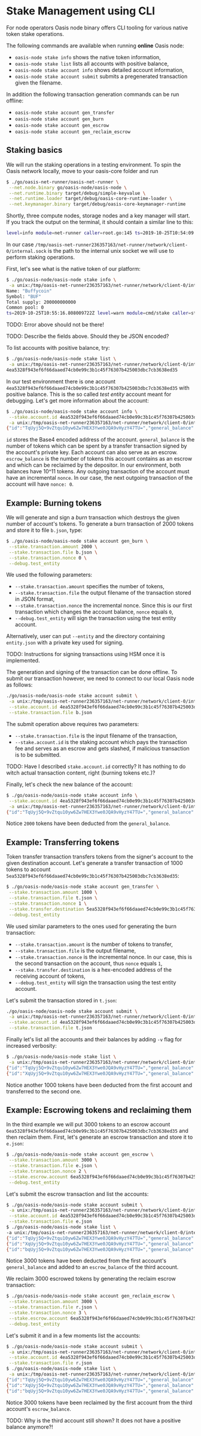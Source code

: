 # Stake Management using CLI

For node operators Oasis node binary offers CLI tooling for various native token
stake operations.

The following commands are available when running **online** Oasis node:
* `oasis-node stake info` shows the native token information,
* `oasis-node stake list` lists all accounts with positive balance,
* `oasis-node stake account info` shows detailed account information,
* `oasis-node stake account submit` submits a pregenerated transaction given the
filename.

In addition the following transaction generation commands can be run offline:
* `oasis-node stake account gen_transfer`
* `oasis-node stake account gen_burn`
* `oasis-node stake account gen_escrow`
* `oasis-node stake account gen_reclaim_escrow`

## Staking basics

We will run the staking operations in a testing environment. To spin the Oasis
network locally, move to your oasis-core folder and run

```bash
$ ./go/oasis-net-runner/oasis-net-runner \
 --net.node.binary go/oasis-node/oasis-node \
 --net.runtime.binary target/debug/simple-keyvalue \
 --net.runtime.loader target/debug/oasis-core-runtime-loader \
 --net.keymanager.binary target/debug/oasis-core-keymanager-runtime
```

Shortly, three compute nodes, storage nodes and a key manager will start. If you
track the output on the terminal, it should contain a similar line to this:

```bash
level=info module=net-runner caller=root.go:145 ts=2019-10-25T10:54:09.198642162Z msg="client node socket available" path=/tmp/oasis-net-runner236357163/net-runner/network/client-0/internal.sock
```

In our case `/tmp/oasis-net-runner236357163/net-runner/network/client-0/internal.sock`
is the path to the internal unix socket we will use to perform staking
operations.

First, let's see what is the native token of our platform:

```bash
$ ./go/oasis-node/oasis-node stake info \
 -a unix:/tmp/oasis-net-runner236357163/net-runner/network/client-0/internal.sock
Name: "Buffycoin"
Symbol: "BUF"
Total supply: 200000000000
Common pool: 0
ts=2019-10-25T10:55:16.808009722Z level=warn module=cmd/stake caller=stake.go:68 msg="failed to query staking threshold(s)" err="rpc error: code = Unknown desc = staking: invalid threshold" attempt=1
```

TODO: Error above should not be there!

TODO: Describe the fields above. Should they be JSON encoded?

To list accounts with positive balance, try:

```bash
$ ./go/oasis-node/oasis-node stake list \
 -a unix:/tmp/oasis-net-runner236357163/net-runner/network/client-0/internal.sock
4ea5328f943ef6f66daaed74cb0e99c3b1c45f76307b425003dbc7cb3638ed35
```

In our test environment there is one account `4ea5328f943ef6f66daaed74cb0e99c3b1c45f76307b425003dbc7cb3638ed35`
with positive balance. This is the so called *test entity* account meant for
debugging. Let's get more information about the account:
```bash
$ ./go/oasis-node/oasis-node stake account info \
 --stake.account.id 4ea5328f943ef6f66daaed74cb0e99c3b1c45f76307b425003dbc7cb3638ed35 \
 -a unix:/tmp/oasis-net-runner236357163/net-runner/network/client-0/internal.sock
{"id":"TqUyj5Q+9vZtqu10yw6Zw7HEX3Ywe0JQA9vHyzY47TU=","general_balance":"100000000000","escrow_balance":"100000000000","nonce":0}
```

`id` stores the Base4 encoded address of the account. `general_balance` is the
number of tokens which can be spent by a transfer transaction signed by the
account's private key. Each account can also serve as an escrow. `escrow_balance`
is the number of tokens this account contains as an escrow and which can be
reclaimed by the depositor. In our environment, both balances have 10^11 tokens.
Any outgoing transaction of the account must have an incremental `nonce`. In our
case, the next outgoing transaction of the account will have `nonce: 0`.

## Example: Burning tokens

We will generate and sign a *burn* transaction which destroys the given number
of account's tokens. To generate a burn transaction of 2000 tokens and store
it to file `b.json`, type:
```bash
$ ./go/oasis-node/oasis-node stake account gen_burn \
 --stake.transaction.amount 2000 \
 --stake.transaction.file b.json \
 --stake.transaction.nonce 0 \
 --debug.test_entity
```

We used the following parameters:
* `--stake.transaction.amount` specifies the number of tokens,
* `--stake.transaction.file` the output filename of the transaction stored in
JSON format,
* `--stake.transaction.nonce` the incremental nonce. Since this is our first
transaction which changes the account balance, `nonce` equals `0`,
* `--debug.test_entity` will sign the transaction using the test entity account.

Alternatively, user can put `--entity` and the directory containing `entity.json`
with a private key used for signing.

TODO: Instructions for signing transactions using HSM once it is implemented.

The generation and signing of the transaction can be done offline. To submit our
transaction however, we need to connect to our local Oasis node as follows:
```bash
./go/oasis-node/oasis-node stake account submit \
 -a unix:/tmp/oasis-net-runner236357163/net-runner/network/client-0/internal.sock \
 --stake.account.id 4ea5328f943ef6f66daaed74cb0e99c3b1c45f76307b425003dbc7cb3638ed35\
 --stake.transaction.file b.json
```

The submit operation above requires two parameters:
* `--stake.transaction.file` is the input filename of the transaction,
* `--stake.account.id` is the staking account which pays the transaction fee and
serves as an escrow and gets slashed, if malicious transaction is to be
submitted.

TODO: Have I described `stake.account.id` correctly? It has nothing to do witch
actual transaction content, right (burning tokens etc.)?  

Finally, let's check the new balance of the account:

```bash
$ ./go/oasis-node/oasis-node stake account info \
 --stake.account.id 4ea5328f943ef6f66daaed74cb0e99c3b1c45f76307b425003dbc7cb3638ed35 \
 -a unix:/tmp/oasis-net-runner236357163/net-runner/network/client-0/internal.sock
{"id":"TqUyj5Q+9vZtqu10yw6Zw7HEX3Ywe0JQA9vHyzY47TU=","general_balance":"99999998000","escrow_balance":"100000000000","nonce":0}
```

Notice `2000` tokens have been deducted from the `general_balance`. 

## Example: Transferring tokens

Token transfer transaction transfers tokens from the signer's account to the
given destination account. Let's generate a transfer transaction of 1000 tokens
to account `5ea5328f943ef6f66daaed74cb0e99c3b1c45f76307b425003dbc7cb3638ed35`:
```bash
$ ./go/oasis-node/oasis-node stake account gen_transfer \
 --stake.transaction.amount 1000 \
 --stake.transaction.file t.json \
 --stake.transaction.nonce 1 \
 --stake.transfer.destination 5ea5328f943ef6f66daaed74cb0e99c3b1c45f76307b425003dbc7cb3638ed35 \
 --debug.test_entity
```

We used similar parameters to the ones used for generating the burn transaction:
* `--stake.transaction.amount` is the number of tokens to transfer,
* `--stake.transaction.file` is the output filename,
* `--stake.transaction.nonce` is the incremental nonce. In our case, this is the
second transaction on the account, thus `nonce` equals `1`,
* `--stake.transfer.destination` is a hex-encoded address of the receiving
account of tokens,
* `--debug.test_entity` will sign the transaction using the test entity account.

Let's submit the transaction stored in `t.json`:

```bash
./go/oasis-node/oasis-node stake account submit \
 -a unix:/tmp/oasis-net-runner236357163/net-runner/network/client-0/internal.sock \
 --stake.account.id 4ea5328f943ef6f66daaed74cb0e99c3b1c45f76307b425003dbc7cb3638ed35\
 --stake.transaction.file t.json
```

Finally let's list all the accounts and their balances by adding `-v` flag for
increased verbosity:
```bash
$ ./go/oasis-node/oasis-node stake list \
 -a unix:/tmp/oasis-net-runner236357163/net-runner/network/client-0/internal.sock
{"id":"TqUyj5Q+9vZtqu10yw6Zw7HEX3Ywe0JQA9vHyzY47TU=","general_balance":"99999997000","escrow_balance":"100000000000","nonce":2}
{"id":"XqUyj5Q+9vZtqu10yw6Zw7HEX3Ywe0JQA9vHyzY47TU=","general_balance":"1000","escrow_balance":"0","nonce":0}
```

Notice another 1000 tokens have been deducted from the first account and
transferred to the second one.

## Example: Escrowing tokens and reclaiming them

In the third example we will put 3000 tokens to an escrow account
`6ea5328f943ef6f66daaed74cb0e99c3b1c45f76307b425003dbc7cb3638ed35` and then
reclaim them. First, let's generate an escrow transaction and store it to `e.json`:

```bash
$ ./go/oasis-node/oasis-node stake account gen_escrow \
 --stake.transaction.amount 3000 \
 --stake.transaction.file e.json \
 --stake.transaction.nonce 2 \
 --stake.escrow.account 6ea5328f943ef6f66daaed74cb0e99c3b1c45f76307b425003dbc7cb3638ed35 \
 --debug.test_entity
```

Let's submit the escrow transaction and list the accounts:
```bash
$ ./go/oasis-node/oasis-node stake account submit \
 -a unix:/tmp/oasis-net-runner236357163/net-runner/network/client-0/internal.sock \
 --stake.account.id 4ea5328f943ef6f66daaed74cb0e99c3b1c45f76307b425003dbc7cb3638ed35 \
 --stake.transaction.file e.json
$ ./go/oasis-node/oasis-node stake list \
-a unix:/tmp/oasis-net-runner236357163/net-runner/network/client-0/internal.sock -v
{"id":"TqUyj5Q+9vZtqu10yw6Zw7HEX3Ywe0JQA9vHyzY47TU=","general_balance":"99999994000","escrow_balance":"100000000000","nonce":3}
{"id":"XqUyj5Q+9vZtqu10yw6Zw7HEX3Ywe0JQA9vHyzY47TU=","general_balance":"1000","escrow_balance":"0","nonce":0}
{"id":"bqUyj5Q+9vZtqu10yw6Zw7HEX3Ywe0JQA9vHyzY47TU=","general_balance":"0","escrow_balance":"3000","nonce":0}
```

Notice 3000 tokens have been deducted from the first account's `general_balance`
and added to an `escrow_balance` of the third account.

We reclaim 3000 escrowed tokens by generating the reclaim escrow transaction:
```bash
$ ./go/oasis-node/oasis-node stake account gen_reclaim_escrow \
 --stake.transaction.amount 3000 \
 --stake.transaction.file r.json \
 --stake.transaction.nonce 3 \
 --stake.escrow.account 6ea5328f943ef6f66daaed74cb0e99c3b1c45f76307b425003dbc7cb3638ed35 \
 --debug.test_entity
```

Let's submit it and in a few moments list the accounts:
```bash
$ ./go/oasis-node/oasis-node stake account submit \
 -a unix:/tmp/oasis-net-runner236357163/net-runner/network/client-0/internal.sock \
 --stake.account.id 4ea5328f943ef6f66daaed74cb0e99c3b1c45f76307b425003dbc7cb3638ed35 \
 --stake.transaction.file r.json
$ ./go/oasis-node/oasis-node stake list \
 -a unix:/tmp/oasis-net-runner236357163/net-runner/network/client-0/internal.sock -v
{"id":"TqUyj5Q+9vZtqu10yw6Zw7HEX3Ywe0JQA9vHyzY47TU=","general_balance":"99999997000","escrow_balance":"100000000000","nonce":4}
{"id":"XqUyj5Q+9vZtqu10yw6Zw7HEX3Ywe0JQA9vHyzY47TU=","general_balance":"1000","escrow_balance":"0","nonce":0}
{"id":"bqUyj5Q+9vZtqu10yw6Zw7HEX3Ywe0JQA9vHyzY47TU=","general_balance":"0","escrow_balance":"0","nonce":0}
 ```

Notice 3000 tokens have been reclaimed by the first account from the third
account's `escrow_balance`.

TODO: Why is the third account still shown? It does not have a positive balance
anymore?!
